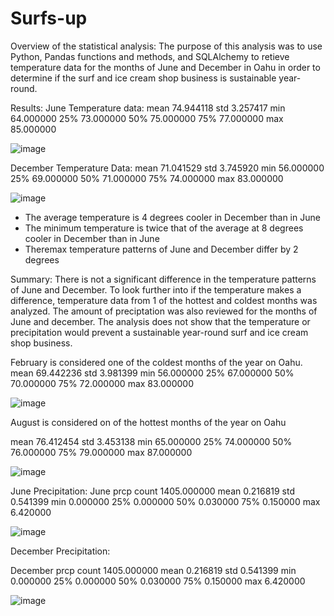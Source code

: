 # Surfs-up

Overview of the statistical analysis: 
The purpose of this analysis was to use Python, Pandas functions and methods, and SQLAlchemy to retieve temperature data for the months of June and December in Oahu in order to determine if the surf and ice cream shop business is sustainable year-round.

Results:
June Temperature data:
mean     74.944118
std       3.257417
min      64.000000
25%      73.000000
50%      75.000000
75%      77.000000
max      85.000000

![image](https://user-images.githubusercontent.com/74462990/123568444-f96b9200-d789-11eb-90a7-5773b144446f.png)







December Temperature Data:
mean     71.041529
std       3.745920
min      56.000000
25%      69.000000
50%      71.000000
75%      74.000000
max      83.000000

![image](https://user-images.githubusercontent.com/74462990/123568481-0d16f880-d78a-11eb-9902-e143b4f98254.png)







* The average temperature is 4 degrees cooler in December than in June
* The minimum temperature is twice that of the average at 8 degrees cooler in December than in June
* Theremax temperature patterns of June and December differ by 2 degrees

Summary:
There is not a significant difference in the temperature patterns of June and December. To look further into if the temperature makes a difference, temperature data from 1 of the hottest and coldest months was analyzed. The amount of preciptation was also reviewed for the months of June and december. The analysis does not show that the temperature or precipitation would prevent a  sustainable year-round surf and ice cream shop business.

February is considered one of the coldest months of the year on Oahu.
mean     69.442236
std       3.981399
min      56.000000
25%      67.000000
50%      70.000000
75%      72.000000
max      83.000000



![image](https://user-images.githubusercontent.com/74462990/123569243-98dd5480-d78b-11eb-8be6-15d0f96b264f.png)












August is considered on of the hottest months of the year on Oahu

mean     76.412454
std       3.453138
min      65.000000
25%      74.000000
50%      76.000000
75%      79.000000
max      87.000000




![image](https://user-images.githubusercontent.com/74462990/123569332-be6a5e00-d78b-11eb-94c9-40955e4c491d.png)









June Precipitation:
June
              prcp
count  1405.000000
mean      0.216819
std       0.541399
min       0.000000
25%       0.000000
50%       0.030000
75%       0.150000
max       6.420000


![image](https://user-images.githubusercontent.com/74462990/123570463-db079580-d78d-11eb-9fb9-0c962bf5a755.png)










December Precipitation:

December
              prcp
count  1405.000000
mean      0.216819
std       0.541399
min       0.000000
25%       0.000000
50%       0.030000
75%       0.150000
max       6.420000



![image](https://user-images.githubusercontent.com/74462990/123570508-f4104680-d78d-11eb-874c-aae2c8417604.png)



